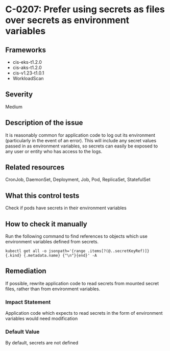 # C-0207: Prefer using secrets as files over secrets as environment variables

## Frameworks
* cis-eks-t1.2.0
* cis-aks-t1.2.0
* cis-v1.23-t1.0.1
* WorkloadScan
 
## Severity
Medium

## Description of the issue
It is reasonably common for application code to log out its environment (particularly in the event of an error). This will include any secret values passed in as environment variables, so secrets can easily be exposed to any user or entity who has access to the logs.
 
## Related resources
CronJob, DaemonSet, Deployment, Job, Pod, ReplicaSet, StatefulSet
 
## What this control tests 
Check if pods have secrets in their environment variables
 
## How to check it manually 
Run the following command to find references to objects which use environment variables defined from secrets.

 
```
kubectl get all -o jsonpath='{range .items[?(@..secretKeyRef)]} {.kind} {.metadata.name} {"\n"}{end}' -A

```
 
## Remediation
If possible, rewrite application code to read secrets from mounted secret files, rather than from environment variables.
 
### Impact Statement
Application code which expects to read secrets in the form of environment variables would need modification
 
### Default Value
By default, secrets are not defined
 
